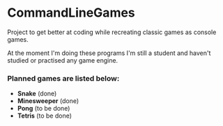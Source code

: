 # CommandLineGames
Project to get better at coding while recreating classic games as console games.

At the moment I'm doing these programs I'm still a student and haven't studied or practised any game engine.

### Planned games are listed below:
  - **Snake** (done)
  - **Minesweeper** (done)
  - **Pong** (to be done)
  - **Tetris** (to be done)
